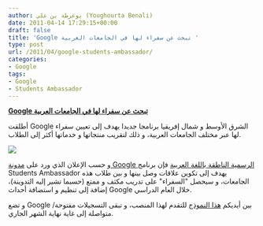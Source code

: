 ```yaml
---
author: يوغرطة بن علي (Youghourta Benali)
date: 2011-04-14 17:29:15+00:00
draft: false
title: 'Google تبحث عن سفراء لها في الجامعات العربية '
type: post
url: /2011/04/google-students-ambassador/
categories:
- Google
tags:
- Google
- Students Ambassador
---
```


**[Google تبحث عن سفراء لها في الجامعات العربية](http://www.it-scoop.com/2011/04/google-students-ambassador/)**


أطلقت Google الشرق الأوسط و شمال إفريقيا برنامجا جديدا يهدف إلى تعيين سفراء لها عبر مختلف الجامعات العربية، و ذلك لتقريب منتجاتها و خدماتها أكثر إلى الطلاب.

[![](http://www.it-scoop.com/wp-content/uploads/2011/04/google-students-ambassador.png)
](http://www.it-scoop.com/2011/04/google-students-ambassador/)

و حسب الإعلان الذي ورد على [مدونة Google الرسمية الناطقة باللغة العربية](http://google-arabia.blogspot.com/2011/04/google-ambassador-program.html) فإن برنامج Students Ambassador يهدف إلى تكوين علاقات وصل بينها و بين طلاب هذه الجامعات، و سيحصل "السفراء" على تدريب مكثف و ممتع (حسبما تشير إليه التدوينة)، إضافة إلى تنظيم و استضافة أحداث Google خلال العام الدراسي.

و تضع Google بين أيديكم [هذا النموذج](https://spreadsheets.google.com/a/google.com/viewform?formkey=dFk1dHNpamN5Q0dtTlVfaXVsX2wxM3c6MQ&ndplr=1) للتقدم لهذا المنصب، و تبقى التسجيلات مفتوحة/متواصلة إلى غاية نهاية الشهر الجاري.


